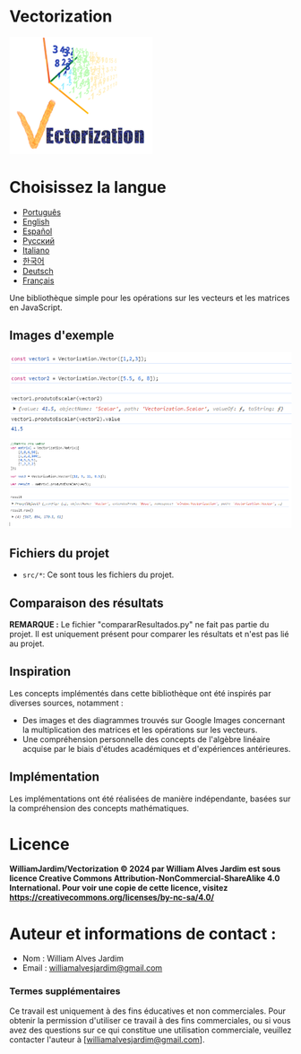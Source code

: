 # Vectorization
![Project logo](https://github.com/WilliamJardim/Vectorization/blob/main/imagens/logo256x256.png)

# Choisissez la langue
* [Português](README-Portugues.md)
* [English](README-English.md)
* [Español](README-Español.md)
* [Русский](README-Русский.md)
* [Italiano](README-Italiano.md)
* [한국어](README-한국어.md)
* [Deutsch](README-Deutsch.md)
* [Français](README-Français.md)

Une bibliothèque simple pour les opérations sur les vecteurs et les matrices en JavaScript.

## Images d'exemple
![Exemple 1 - Produit scalaire entre deux vecteurs](https://github.com/WilliamJardim/Vectorization/blob/main/imagens/exemplos/exemplo1.png)
![Exemple 2 - Produit scalaire entre une matrice et un vecteur](https://github.com/WilliamJardim/Vectorization/blob/main/imagens/exemplos/exemplo2.png)

## Fichiers du projet
- `src/*`: Ce sont tous les fichiers du projet.

## Comparaison des résultats
**REMARQUE :** Le fichier "compararResultados.py" ne fait pas partie du projet. Il est uniquement présent pour comparer les résultats et n'est pas lié au projet.

## Inspiration
Les concepts implémentés dans cette bibliothèque ont été inspirés par diverses sources, notamment :
- Des images et des diagrammes trouvés sur Google Images concernant la multiplication des matrices et les opérations sur les vecteurs.
- Une compréhension personnelle des concepts de l'algèbre linéaire acquise par le biais d'études académiques et d'expériences antérieures.

## Implémentation
Les implémentations ont été réalisées de manière indépendante, basées sur la compréhension des concepts mathématiques.

# Licence
**WilliamJardim/Vectorization © 2024 par William Alves Jardim est sous licence Creative Commons Attribution-NonCommercial-ShareAlike 4.0 International. Pour voir une copie de cette licence, visitez https://creativecommons.org/licenses/by-nc-sa/4.0/**

# Auteur et informations de contact :
 - Nom : William Alves Jardim
 - Email : williamalvesjardim@gmail.com

### Termes supplémentaires
Ce travail est uniquement à des fins éducatives et non commerciales. Pour obtenir la permission d'utiliser ce travail à des fins commerciales, ou si vous avez des questions sur ce qui constitue une utilisation commerciale, veuillez contacter l'auteur à [williamalvesjardim@gmail.com].